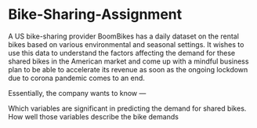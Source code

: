 # Bike-Sharing-Assignment
A US bike-sharing provider BoomBikes has a daily dataset on the rental bikes based on various environmental and seasonal settings.
It wishes to use this data to understand the factors affecting the demand for these shared bikes in the American market and come up with a mindful business plan to be able to accelerate its revenue as soon as the ongoing lockdown due to corona pandemic comes to an end.

Essentially, the company wants to know —

Which variables are significant in predicting the demand for shared bikes.
How well those variables describe the bike demands
